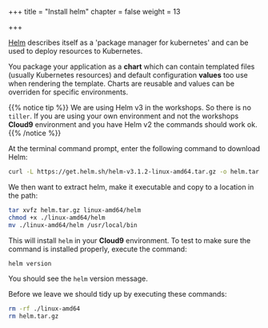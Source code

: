 +++
title = "Install helm"
chapter = false
weight = 13

+++

[Helm](https://helm.sh/) describes itself as a 'package manager for kubernetes' and can be used to deploy resources to Kubernetes.

You package your application as a **chart** which can contain templated files (usually Kubernetes resources) and default configuration **values** too use when rendering the template. Charts are reusable and values can be overriden for specific environments.

{{% notice tip %}}
We are using Helm v3 in the workshops. So there is no `tiller`. If you are using your own environment and not the workshops **Cloud9** environment and you have Helm v2 the commands should work ok.
{{% /notice %}}

At the terminal command prompt, enter the following command to download Helm:

```bash
curl -L https://get.helm.sh/helm-v3.1.2-linux-amd64.tar.gz -o helm.tar.gz
```

We then want to extract helm, make it executable and copy to a location in the path:

```bash
tar xvfz helm.tar.gz linux-amd64/helm
chmod +x ./linux-amd64/helm
mv ./linux-amd64/helm /usr/local/bin
```

This will install `helm` in your **Cloud9** environment. To test to make sure the command is installed properly, execute the command:

```bash
helm version
```

You should see the `helm` version message.

Before we leave we should tidy up by executing these commands:

```bash
rm -rf ./linux-amd64
rm helm.tar.gz
```


